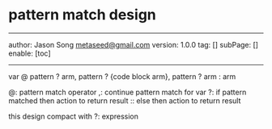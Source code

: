  # pattern match design
---
author: Jason Song <metaseed@gmail.com>
version: 1.0.0
tag: []
subPage: []
enable: [toc]

---

var @
   pattern ? arm,
   pattern ? {code block arm},
   pattern ? arm
   : arm
   
   @: pattern match operator
   ,: continue pattern match for var
   ?: if pattern matched then action to return result
   :: else then action to return result
   
   this design compact with ?: expression
   
   
   
   
   


